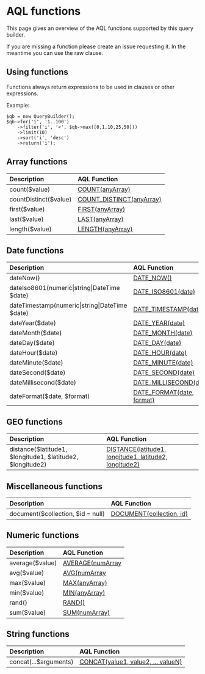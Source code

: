 # AQL functions

This page gives an overview of the AQL functions supported by this query builder.

If you are missing a function please create an issue requesting it. In the meantime you can use the raw clause.

## Using functions
Functions always return expressions to be used in clauses or other expressions.

Example: 
```
$qb = new QueryBuilder();
$qb->for('i', '1..100')
    ->filter('i', '<', $qb->max([0,1,10,25,50]))
    ->limit(10)
    ->sort('i', 'desc')
    ->return('i');
```

## Array functions
| Description           | AQL Function |
| :-------------------- | :-------------------------------------------------------------------------------------------- |
| count($value)         | [COUNT(anyArray)](https://www.arangodb.com/docs/stable/aql/functions-array.html#count) |
| countDistinct($value) | [COUNT_DISTINCT(anyArray)](https://www.arangodb.com/docs/stable/aql/functions-array.html#count) |
| first($value)         | [FIRST(anyArray)](https://www.arangodb.com/docs/stable/aql/functions-array.html#first) | 
| last($value)          | [LAST(anyArray)](https://www.arangodb.com/docs/stable/aql/functions-array.html#last) | 
| length($value)        | [LENGTH(anyArray)](https://www.arangodb.com/docs/stable/aql/functions-array.html#length) | 


## Date functions
| Description           | AQL Function |
| :-------------------- | :-------------------------------------------------------------------------------------------- |
| dateNow() | [DATE_NOW()](https://www.arangodb.com/docs/stable/aql/functions-date.html#date_now) | 
| dateIso8601(numeric&#124;string&#124;DateTime $date) | [DATE_ISO8601(date)](https://www.arangodb.com/docs/stable/aql/functions-date.html#date_iso8601) | 
| dateTimestamp(numeric&#124;string&#124;DateTime $date) | [DATE_TIMESTAMP(date)](https://www.arangodb.com/docs/stable/aql/functions-date.html#date_timestamp) | 
| dateYear($date) | [DATE_YEAR(date)](https://www.arangodb.com/docs/stable/aql/functions-date.html#date_year) | 
| dateMonth($date) | [DATE_MONTH(date)](https://www.arangodb.com/docs/stable/aql/functions-date.html#date_month) | 
| dateDay($date) | [DATE_DAY(date)](https://www.arangodb.com/docs/stable/aql/functions-date.html#date_day) | 
| dateHour($date) | [DATE_HOUR(date)](https://www.arangodb.com/docs/stable/aql/functions-date.html#date_hour) | 
| dateMinute($date) | [DATE_MINUTE(date)](https://www.arangodb.com/docs/stable/aql/functions-date.html#date_minute) | 
| dateSecond($date) | [DATE_SECOND(date)](https://www.arangodb.com/docs/stable/aql/functions-date.html#date_second) | 
| dateMillisecond($date) | [DATE_MILLISECOND(date)](https://www.arangodb.com/docs/stable/aql/functions-date.html#date_millisecond) | 
| dateFormat($date, $format) | [DATE_FORMAT(date, format)](https://www.arangodb.com/docs/stable/aql/functions-date.html#date_format) | 

## GEO functions
| Description           | AQL Function |
| :-------------------- | :-------------------------------------------------------------------------------------------- |
| distance($latitude1, $longitude1, $latitude2, $longitude2) | [DISTANCE(latitude1, longitude1, latitude2, longitude2)](https://www.arangodb.com/docs/stable/aql/functions-geo.html#distance) | 

## Miscellaneous functions
| Description           | AQL Function |
| :-------------------- | :-------------------------------------------------------------------------------------------- |
| document($collection, $id = null) | [DOCUMENT(collection, id)](https://www.arangodb.com/docs/stable/aql/functions-miscellaneous.html#document) | 

## Numeric functions
| Description           | AQL Function |
| :-------------------- | :-------------------------------------------------------------------------------------------- |
| average($value) | [AVERAGE(numArray](https://www.arangodb.com/docs/stable/aql/functions-numeric.html#average) | 
| avg($value) | [AVG(numArray](https://www.arangodb.com/docs/stable/aql/functions-numeric.html#average) | 
| max($value) | [MAX(anyArray)](https://www.arangodb.com/docs/stable/aql/functions-numeric.html#max) | 
| min($value) | [MIN(anyArray)](https://www.arangodb.com/docs/stable/aql/functions-numeric.html#min) | 
| rand() | [RAND()](https://www.arangodb.com/docs/stable/aql/functions-numeric.html#rand) | 
| sum($value) | [SUM(numArray)](https://www.arangodb.com/docs/stable/aql/functions-numeric.html#sum) | 

## String functions
| Description           | AQL Function |
| :-------------------- | :-------------------------------------------------------------------------------------------- |
| concat(...$arguments) | [CONCAT(value1, value2, ... valueN)](https://www.arangodb.com/docs/stable/aql/functions-string.html#concat) | 
